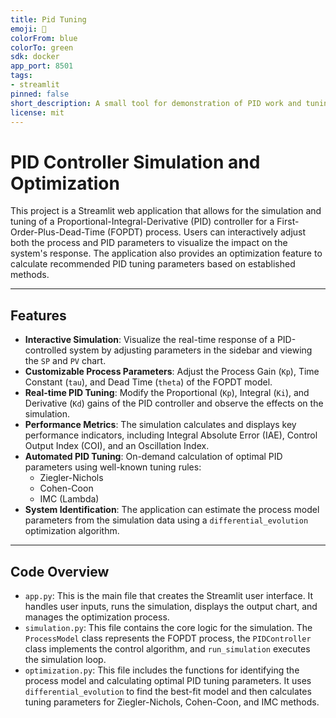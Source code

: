 ```yaml
---
title: Pid Tuning
emoji: 🚀
colorFrom: blue
colorTo: green
sdk: docker
app_port: 8501
tags:
- streamlit
pinned: false
short_description: A small tool for demonstration of PID work and tuning
license: mit
---
```


# PID Controller Simulation and Optimization

This project is a Streamlit web application that allows for the simulation and tuning of a Proportional-Integral-Derivative (PID) controller for a First-Order-Plus-Dead-Time (FOPDT) process. Users can interactively adjust both the process and PID parameters to visualize the impact on the system's response. The application also provides an optimization feature to calculate recommended PID tuning parameters based on established methods.

---

## Features

* **Interactive Simulation**: Visualize the real-time response of a PID-controlled system by adjusting parameters in the sidebar and viewing the `SP` and `PV` chart.
* **Customizable Process Parameters**: Adjust the Process Gain (`Kp`), Time Constant (`tau`), and Dead Time (`theta`) of the FOPDT model.
* **Real-time PID Tuning**: Modify the Proportional (`Kp`), Integral (`Ki`), and Derivative (`Kd`) gains of the PID controller and observe the effects on the simulation.
* **Performance Metrics**: The simulation calculates and displays key performance indicators, including Integral Absolute Error (IAE), Control Output Index (COI), and an Oscillation Index.
* **Automated PID Tuning**: On-demand calculation of optimal PID parameters using well-known tuning rules:
    * Ziegler-Nichols
    * Cohen-Coon
    * IMC (Lambda)
* **System Identification**: The application can estimate the process model parameters from the simulation data using a `differential_evolution` optimization algorithm.

---


## Code Overview

* `app.py`: This is the main file that creates the Streamlit user interface. It handles user inputs, runs the simulation, displays the output chart, and manages the optimization process.
* `simulation.py`: This file contains the core logic for the simulation. The `ProcessModel` class represents the FOPDT process, the `PIDController` class implements the control algorithm, and `run_simulation` executes the simulation loop.
* `optimization.py`: This file includes the functions for identifying the process model and calculating optimal PID tuning parameters. It uses `differential_evolution` to find the best-fit model and then calculates tuning parameters for Ziegler-Nichols, Cohen-Coon, and IMC methods.